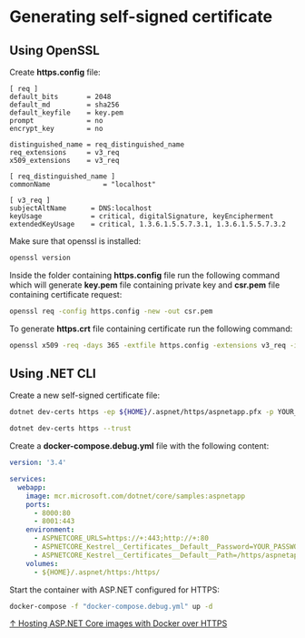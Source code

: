 # Generating self-signed certificate

## Using OpenSSL

Create **https.config** file:

```text
[ req ]
default_bits       = 2048
default_md         = sha256
default_keyfile    = key.pem
prompt             = no
encrypt_key        = no

distinguished_name = req_distinguished_name
req_extensions     = v3_req
x509_extensions    = v3_req

[ req_distinguished_name ]
commonName             = "localhost"

[ v3_req ]
subjectAltName      = DNS:localhost
keyUsage            = critical, digitalSignature, keyEncipherment
extendedKeyUsage    = critical, 1.3.6.1.5.5.7.3.1, 1.3.6.1.5.5.7.3.2
```

Make sure that openssl is installed:

```bash
openssl version
```

Inside the folder containing **https.config** file run the following command which will generate **key.pem** file containing private key and **csr.pem** file containing certificate request:

```bash
openssl req -config https.config -new -out csr.pem
```

To generate **https.crt** file containing certificate run the following command:

```bash
openssl x509 -req -days 365 -extfile https.config -extensions v3_req -in csr.pem -signkey key.pem -out https.crt
```

## Using .NET CLI

Create a new self-signed certificate file:

```bash
dotnet dev-certs https -ep ${HOME}/.aspnet/https/aspnetapp.pfx -p YOUR_PASSWORD

dotnet dev-certs https --trust
```

Create a **docker-compose.debug.yml** file with the following content:

```yml
version: '3.4'

services:
  webapp:
    image: mcr.microsoft.com/dotnet/core/samples:aspnetapp
    ports:
      - 8000:80
      - 8001:443
    environment:
      - ASPNETCORE_URLS=https://+:443;http://+:80
      - ASPNETCORE_Kestrel__Certificates__Default__Password=YOUR_PASSWORD
      - ASPNETCORE_Kestrel__Certificates__Default__Path=/https/aspnetapp.pfx 
    volumes:
      - ${HOME}/.aspnet/https:/https/
```

Start the container with ASP.NET configured for HTTPS:

```bash
docker-compose -f "docker-compose.debug.yml" up -d
```

[↑ Hosting ASP.NET Core images with Docker over HTTPS](https://docs.microsoft.com/en-us/aspnet/core/security/docker-https)
